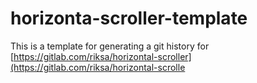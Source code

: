 # horizonta-scroller-template
This is a template for generating a git history for 
[https://gitlab.com/riksa/horizontal-scroller](https://gitlab.com/riksa/horizontal-scrolle